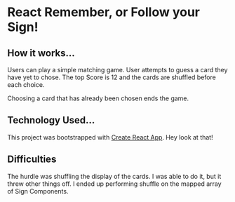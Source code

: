 # React Remember, or Follow your Sign!

## How it works…

Users can play a simple matching game. User attempts to guess a card they have yet to chose. The top Score is 12 and the cards are shuffled before each choice.

Choosing a card that has already been chosen ends the game.

## Technology Used…

This project was bootstrapped with [Create React App](https://github.com/facebook/create-react-app).
Hey look at that!

## Difficulties

The hurdle was shuffling the display of the cards. I was able to do it, but it threw other things off. I ended up performing shuffle on the mapped array of Sign Components.
